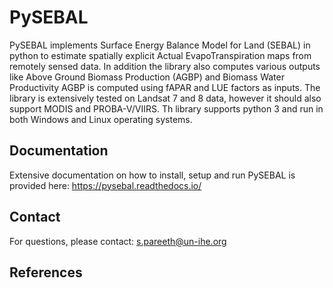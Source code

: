 # PySEBAL

PySEBAL implements Surface Energy Balance Model for Land (SEBAL) in python to estimate spatially explicit Actual EvapoTranspiration maps from remotely sensed data. In addition the library also computes various outputs like Above Ground Biomass Production (AGBP) and Biomass Water Productivity AGBP is computed using fAPAR and LUE factors as inputs. The library is extensively tested on Landsat 7 and 8 data, however it should also support MODIS and PROBA-V/VIIRS. Th library supports python 3 and run in both Windows and Linux operating systems.

## Documentation
Extensive documentation on how to install, setup and run PySEBAL is provided here: https://pysebal.readthedocs.io/

## Contact
For questions, please contact: s.pareeth@un-ihe.org

## References

